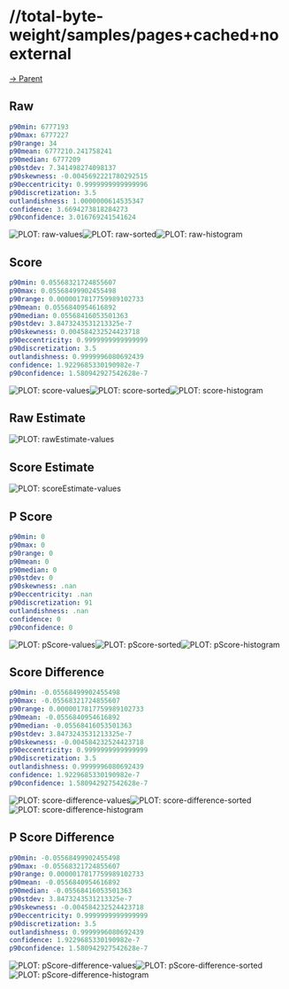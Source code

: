 
# //total-byte-weight/samples/pages+cached+noexternal

[→ Parent](../..)


## Raw


```yaml
p90min: 6777193
p90max: 6777227
p90range: 34
p90mean: 6777210.241758241
p90median: 6777209
p90stdev: 7.341498274098137
p90skewness: -0.0045692221780292515
p90eccentricity: 0.9999999999999996
p90discretization: 3.5
outlandishness: 1.0000000614535347
confidence: 3.6694273818284273
p90confidence: 3.016769241541624

```

![PLOT: raw-values](./raw/values.svg)![PLOT: raw-sorted](./raw/sorted.svg)![PLOT: raw-histogram](./raw/histogram.svg)
## Score


```yaml
p90min: 0.05568321724855607
p90max: 0.05568499902455498
p90range: 0.0000017817759989102733
p90mean: 0.0556840954616892
p90median: 0.05568416053501363
p90stdev: 3.8473243531213325e-7
p90skewness: 0.004584232524423718
p90eccentricity: 0.9999999999999999
p90discretization: 3.5
outlandishness: 0.9999996080692439
confidence: 1.9229685330190982e-7
p90confidence: 1.580942927542628e-7

```

![PLOT: score-values](./score/values.svg)![PLOT: score-sorted](./score/sorted.svg)![PLOT: score-histogram](./score/histogram.svg)
## Raw Estimate

![PLOT: rawEstimate-values](./rawEstimate/values.svg)
## Score Estimate

![PLOT: scoreEstimate-values](./scoreEstimate/values.svg)
## P Score


```yaml
p90min: 0
p90max: 0
p90range: 0
p90mean: 0
p90median: 0
p90stdev: 0
p90skewness: .nan
p90eccentricity: .nan
p90discretization: 91
outlandishness: .nan
confidence: 0
p90confidence: 0

```

![PLOT: pScore-values](./pScore/values.svg)![PLOT: pScore-sorted](./pScore/sorted.svg)![PLOT: pScore-histogram](./pScore/histogram.svg)
## Score Difference


```yaml
p90min: -0.05568499902455498
p90max: -0.05568321724855607
p90range: 0.0000017817759989102733
p90mean: -0.0556840954616892
p90median: -0.05568416053501363
p90stdev: 3.8473243531213325e-7
p90skewness: -0.004584232524423718
p90eccentricity: 0.9999999999999999
p90discretization: 3.5
outlandishness: 0.9999996080692439
confidence: 1.9229685330190982e-7
p90confidence: 1.580942927542628e-7

```

![PLOT: score-difference-values](./score-difference/values.svg)![PLOT: score-difference-sorted](./score-difference/sorted.svg)![PLOT: score-difference-histogram](./score-difference/histogram.svg)
## P Score Difference


```yaml
p90min: -0.05568499902455498
p90max: -0.05568321724855607
p90range: 0.0000017817759989102733
p90mean: -0.0556840954616892
p90median: -0.05568416053501363
p90stdev: 3.8473243531213325e-7
p90skewness: -0.004584232524423718
p90eccentricity: 0.9999999999999999
p90discretization: 3.5
outlandishness: 0.9999996080692439
confidence: 1.9229685330190982e-7
p90confidence: 1.580942927542628e-7

```

![PLOT: pScore-difference-values](./pScore-difference/values.svg)![PLOT: pScore-difference-sorted](./pScore-difference/sorted.svg)![PLOT: pScore-difference-histogram](./pScore-difference/histogram.svg)